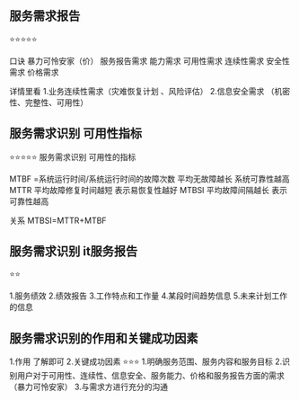 ## 服务需求报告
 ⭐⭐⭐⭐⭐


口诀 暴力可怜安家（价）
服务报告需求
能力需求
可用性需求
连续性需求
安全性需求
价格需求


详情里看
1.业务连续性需求（灾难恢复计划 、风险评估）
2.信息安全需求 （机密性、完整性、可用性）



## 服务需求识别 可用性指标
 ⭐⭐⭐⭐⭐
服务需求识别  可用性的指标

MTBF =系统运行时间/系统运行时间的故障次数
平均无故障越长 系统可靠性越高
MTTR
平均故障修复时间越短 表示易恢复性越好
MTBSI
平均故障间隔越长 表示可靠性越高

关系
MTBSI=MTTR+MTBF



## 服务需求识别 it服务报告
 ⭐⭐

 1.服务绩效
 2.绩效报告
 3.工作特点和工作量
 4.某段时间趋势信息
 5.未来计划工作的信息


## 服务需求识别的作用和关键成功因素
1.作用 了解即可
2.关键成功因素 ⭐⭐⭐
    1.明确服务范围、服务内容和服务目标
    2.识别用户对于可用性、连续性、信息安全、服务能力、价格和服务报告方面的需求（暴力可怜安家）
    3.与需求方进行充分的沟通   






